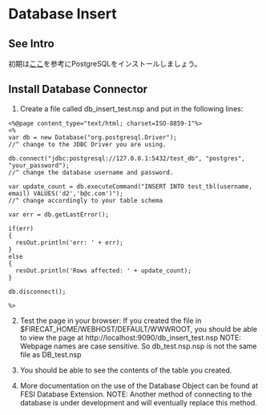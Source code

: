 # Database Insert

## See Intro

初期は[ここ](../README.md)を参考にPostgreSQLをインストールしましょう。

## Install Database Connector

1. Create a file called db_insert_test.nsp and put in the following lines: <br>

```
<%@page content_type="text/html; charset=ISO-8859-1"%>
<%
var db = new Database("org.postgresql.Driver");
//^ change to the JDBC Driver you are using.

db.connect("jdbc:postgresql://127.0.0.1:5432/test_db", "postgres", "your_password");
//^ change the database username and password.

var update_count = db.executeCommand("INSERT INTO test_tbl(username, email) VALUES('d2','b@c.com')");
//^ change accordingly to your table schema

var err = db.getLastError();

if(err)
{
  resOut.println('err: ' + err);
}
else
{
  resOut.println('Rows affected: ' + update_count);
}

db.disconnect();

%>
```

2. Test the page in your browser:
If you created the file in $FIRECAT_HOME/WEBHOST/DEFAULT/WWWROOT,
you should be able to view the page at http://localhost:9090/db_insert_test.nsp
NOTE: Webpage names are case sensitive.
So db_test.nsp.nsp is not the same file as DB_test.nsp

3. You should be able to see the contents of the table you created.
4. More documentation on the use of the Database Object can be found at FESI Database Extension.
NOTE: Another method of connecting to the database is under development and
will eventually replace this method.
